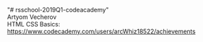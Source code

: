 "# rsschool-2019Q1-codeacademy"  
Artyom Vecherov  
HTML CSS Basics: https://www.codecademy.com/users/arcWhiz18522/achievements